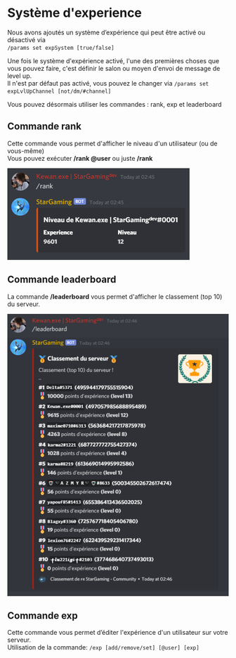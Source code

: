 # Système d'experience

Nous avons ajoutés un système d’expérience qui peut être activé ou désactivé via   
`/params set expSystem [true/false]`  
  
Une fois le système d'expérience activé, l'une des premières choses que vous pouvez faire, c'est définir le salon ou moyen d'envoi de message de level up.  
Il n'est par défaut pas activé, vous pouvez le changer via `/params set expLvlUpChannel [not/dm/#channel]`  
  
Vous pouvez désormais utiliser les commandes : rank, exp et leaderboard

## Commande rank

Cette commande vous permet d'afficher le niveau d'un utilisateur \(ou de vous-même\)  
Vous pouvez exécuter **/rank @user** ou juste **/rank**

![](../../.gitbook/assets/image%20%282%29.png)

## Commande leaderboard

La commande **/leaderboard** vous permet d'afficher le classement \(top 10\) du serveur.

![](../../.gitbook/assets/image%20%281%29.png)

## Commande exp

Cette commande vous permet d’éditer l'expérience d'un utilisateur sur votre serveur.  
Utilisation de la commande: `/exp [add/remove/set] [@user] [exp]`  


